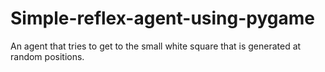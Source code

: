 # Simple-reflex-agent-using-pygame
An agent that tries to get to the small white square that is generated at random positions. 
